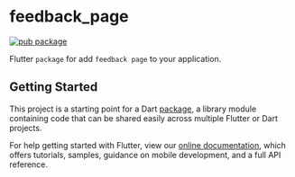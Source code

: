 # feedback_page
[![pub package](https://img.shields.io/pub/v/feedback_page?color=green&style=flat)](https://pub.dev/packages/feedback_page)

Flutter `package` for add `feedback page` to your application.

## Getting Started

This project is a starting point for a Dart
[package](https://flutter.dev/developing-packages/),
a library module containing code that can be shared easily across
multiple Flutter or Dart projects.

For help getting started with Flutter, view our 
[online documentation](https://flutter.dev/docs), which offers tutorials, 
samples, guidance on mobile development, and a full API reference.
